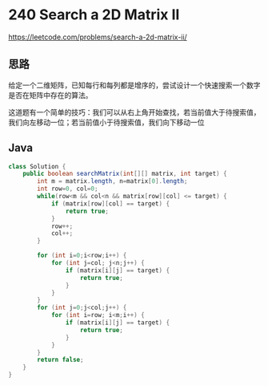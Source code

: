# 240 Search a 2D Matrix II

https://leetcode.com/problems/search-a-2d-matrix-ii/



## 思路

给定一个二维矩阵，已知每行和每列都是增序的，尝试设计一个快速搜索一个数字是否在矩阵中存在的算法。

这道题有一个简单的技巧：我们可以从右上角开始查找，若当前值大于待搜索值，我们向左移动一位；若当前值小于待搜索值，我们向下移动一位

## Java

```java
class Solution {
    public boolean searchMatrix(int[][] matrix, int target) {
        int m = matrix.length, n=matrix[0].length;
        int row=0, col=0;
        while(row<m && col<n && matrix[row][col] <= target) {
            if (matrix[row][col] == target) {
                return true;
            }
            row++;
            col++;
        }

        for (int i=0;i<row;i++) {
            for (int j=col; j<n;j++) {
                if (matrix[i][j] == target) {
                    return true;
                }
            } 
        }
        for (int j=0;j<col;j++) {
            for (int i=row; i<m;i++) {
                if (matrix[i][j] == target) {
                    return true;
                }
            } 
        }
        return false;
    }
}
```

